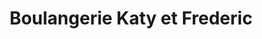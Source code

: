 ---
title: "Boulangerie Katy et Frederic"
url: /orleans/boulangerie-katy-et-frederic/
shop: boulangerie
---